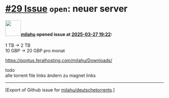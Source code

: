 # [\#29 Issue](https://github.com/milahu/deutschetorrents/issues/29) `open`: neuer server

#### <img src="https://avatars.githubusercontent.com/u/12958815?v=4" width="50">[milahu](https://github.com/milahu) opened issue at [2025-03-27 19:22](https://github.com/milahu/deutschetorrents/issues/29):

1 TB -&gt; 2 TB  
10 GBP -&gt; 20 GBP pro monat

<https://pontus.feralhosting.com/milahu/Downloads/>

todo  
alle torrent file links ändern zu magnet links

------------------------------------------------------------------------

\[Export of Github issue for
[milahu/deutschetorrents](https://github.com/milahu/deutschetorrents).\]
